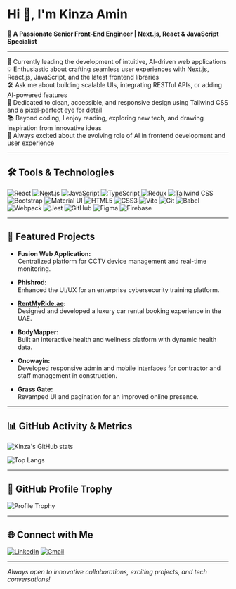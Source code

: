 # Hi 👋, I'm Kinza Amin

🚀 **A Passionate Senior Front-End Engineer | Next.js, React & JavaScript Specialist**

---

🧠 Currently leading the development of intuitive, AI-driven web applications  
💡 Enthusiastic about crafting seamless user experiences with Next.js, React.js, JavaScript, and the latest frontend libraries  
🛠️ Ask me about building scalable UIs, integrating RESTful APIs, or adding AI-powered features  
🎨 Dedicated to clean, accessible, and responsive design using Tailwind CSS and a pixel-perfect eye for detail  
📚 Beyond coding, I enjoy reading, exploring new tech, and drawing inspiration from innovative ideas  
🤖 Always excited about the evolving role of AI in frontend development and user experience

---

## 🛠️ Tools & Technologies

<p>
  <img src="https://img.shields.io/badge/React-20232A?logo=react&logoColor=61dafb" alt="React" />
  <img src="https://img.shields.io/badge/Next.js-000?logo=next.js" alt="Next.js" />
  <img src="https://img.shields.io/badge/JavaScript-F7DF1E?logo=javascript&logoColor=black" alt="JavaScript" />
  <img src="https://img.shields.io/badge/TypeScript-3178C6?logo=typescript&logoColor=white" alt="TypeScript" />
  <img src="https://img.shields.io/badge/Redux-593D88?logo=redux&logoColor=white" alt="Redux" />
  <img src="https://img.shields.io/badge/Tailwind_CSS-06B6D4?logo=tailwind-css&logoColor=white" alt="Tailwind CSS" />
  <img src="https://img.shields.io/badge/Bootstrap-563D7C?logo=bootstrap&logoColor=white" alt="Bootstrap" />
  <img src="https://img.shields.io/badge/Material--UI-0081CB?logo=mui&logoColor=white" alt="Material UI" />
  <img src="https://img.shields.io/badge/HTML5-E34F26?logo=html5&logoColor=white" alt="HTML5" />
  <img src="https://img.shields.io/badge/CSS3-1572B6?logo=css3&logoColor=white" alt="CSS3" />
  <img src="https://img.shields.io/badge/Vite-646CFF?logo=vite&logoColor=white" alt="Vite" />
  <img src="https://img.shields.io/badge/Git-F05032?logo=git&logoColor=white" alt="Git" />
  <img src="https://img.shields.io/badge/Babel-F9DC3E?logo=babel&logoColor=black" alt="Babel" />
  <img src="https://img.shields.io/badge/Webpack-8DD6F9?logo=webpack&logoColor=black" alt="Webpack" />
  <img src="https://img.shields.io/badge/Jest-C21325?logo=jest&logoColor=white" alt="Jest" />
  <img src="https://img.shields.io/badge/GitHub-181717?logo=github&logoColor=white" alt="GitHub" />
  <img src="https://img.shields.io/badge/Figma-F24E1E?logo=figma&logoColor=white" alt="Figma" />
  <img src="https://img.shields.io/badge/Firebase-FFCA28?logo=firebase&logoColor=black" alt="Firebase" />
</p>

---

## 🚩 Featured Projects

- **Fusion Web Application:**  
  Centralized platform for CCTV device management and real-time monitoring.

- **Phishrod:**  
  Enhanced the UI/UX for an enterprise cybersecurity training platform.

- **[RentMyRide.ae](https://www.rentmyride.ae/):**  
  Designed and developed a luxury car rental booking experience in the UAE.

- **BodyMapper:**  
  Built an interactive health and wellness platform with dynamic health data.

- **Onowayin:**  
  Developed responsive admin and mobile interfaces for contractor and staff management in construction.

- **Grass Gate:**  
  Revamped UI and pagination for an improved online presence.

---

## 📊 GitHub Activity & Metrics

![Kinza's GitHub stats](https://github-readme-stats.vercel.app/api?username=kinzaAmin&show_icons=true&theme=radical)

![Top Langs](https://github-readme-stats.vercel.app/api/top-langs/?username=kinzaAmin&layout=compact&theme=radical)


---

## 🏅 GitHub Profile Trophy

![Profile Trophy](https://github-profile-trophy.vercel.app/?username=kinzaAmin&margin-w=10&theme=darkhub)

---

## 🌐 Connect with Me

[![LinkedIn](https://img.shields.io/badge/LinkedIn-0A66C2?logo=linkedin&logoColor=white)](https://www.linkedin.com/in/kinza-amin-4a0135231/)
[![Gmail](https://img.shields.io/badge/Gmail-EA4335?logo=gmail&logoColor=white)](mailto:kinzaamin530@gmail.com)

---

_Always open to innovative collaborations, exciting projects, and tech conversations!_
